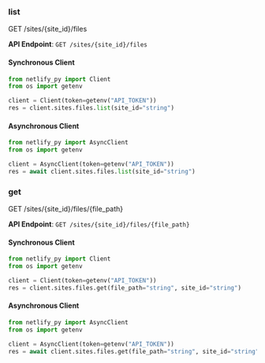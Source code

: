 
### list <a name="list"></a>
GET /sites/{site_id}/files



**API Endpoint**: `GET /sites/{site_id}/files`

#### Synchronous Client

```python
from netlify_py import Client
from os import getenv

client = Client(token=getenv("API_TOKEN"))
res = client.sites.files.list(site_id="string")
```

#### Asynchronous Client

```python
from netlify_py import AsyncClient
from os import getenv

client = AsyncClient(token=getenv("API_TOKEN"))
res = await client.sites.files.list(site_id="string")
```

### get <a name="get"></a>
GET /sites/{site_id}/files/{file_path}



**API Endpoint**: `GET /sites/{site_id}/files/{file_path}`

#### Synchronous Client

```python
from netlify_py import Client
from os import getenv

client = Client(token=getenv("API_TOKEN"))
res = client.sites.files.get(file_path="string", site_id="string")
```

#### Asynchronous Client

```python
from netlify_py import AsyncClient
from os import getenv

client = AsyncClient(token=getenv("API_TOKEN"))
res = await client.sites.files.get(file_path="string", site_id="string")
```
